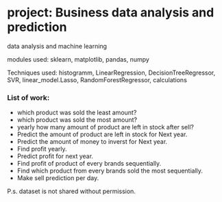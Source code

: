 # project: Business data analysis and prediction
 
 data analysis and machine learning

modules used: sklearn, matplotlib, pandas, numpy

Techniques used: histogramm, LinearRegression, DecisionTreeRegressor, SVR, linear_model.Lasso, RandomForestRegressor, calculations

### List of work: 
* which product was sold the least amount?
* which product was sold the most amount?
* yearly how many amount of product are left in stock after sell?
* Predict the amount of product are left in stock for Next year.
* Predict the amount of money to inverst for Next year.
* Find profit yearly. 
* Predict profit for next year.
* Find profit of product of every brands sequentially.
* Find which product from every brands sold the most sequentially.
* Make sell prediction per day.

P.s. dataset is not shared without permission.



